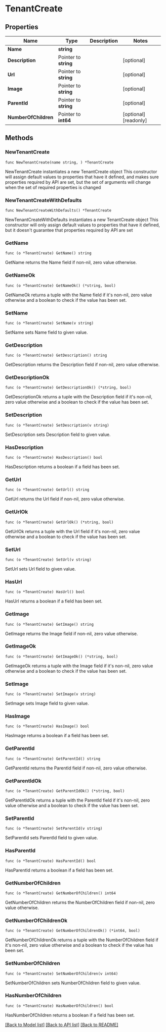# TenantCreate

## Properties

Name | Type | Description | Notes
------------ | ------------- | ------------- | -------------
**Name** | **string** |  | 
**Description** | Pointer to **string** |  | [optional] 
**Url** | Pointer to **string** |  | [optional] 
**Image** | Pointer to **string** |  | [optional] 
**ParentId** | Pointer to **string** |  | [optional] 
**NumberOfChildren** | Pointer to **int64** |  | [optional] [readonly] 

## Methods

### NewTenantCreate

`func NewTenantCreate(name string, ) *TenantCreate`

NewTenantCreate instantiates a new TenantCreate object
This constructor will assign default values to properties that have it defined,
and makes sure properties required by API are set, but the set of arguments
will change when the set of required properties is changed

### NewTenantCreateWithDefaults

`func NewTenantCreateWithDefaults() *TenantCreate`

NewTenantCreateWithDefaults instantiates a new TenantCreate object
This constructor will only assign default values to properties that have it defined,
but it doesn't guarantee that properties required by API are set

### GetName

`func (o *TenantCreate) GetName() string`

GetName returns the Name field if non-nil, zero value otherwise.

### GetNameOk

`func (o *TenantCreate) GetNameOk() (*string, bool)`

GetNameOk returns a tuple with the Name field if it's non-nil, zero value otherwise
and a boolean to check if the value has been set.

### SetName

`func (o *TenantCreate) SetName(v string)`

SetName sets Name field to given value.


### GetDescription

`func (o *TenantCreate) GetDescription() string`

GetDescription returns the Description field if non-nil, zero value otherwise.

### GetDescriptionOk

`func (o *TenantCreate) GetDescriptionOk() (*string, bool)`

GetDescriptionOk returns a tuple with the Description field if it's non-nil, zero value otherwise
and a boolean to check if the value has been set.

### SetDescription

`func (o *TenantCreate) SetDescription(v string)`

SetDescription sets Description field to given value.

### HasDescription

`func (o *TenantCreate) HasDescription() bool`

HasDescription returns a boolean if a field has been set.

### GetUrl

`func (o *TenantCreate) GetUrl() string`

GetUrl returns the Url field if non-nil, zero value otherwise.

### GetUrlOk

`func (o *TenantCreate) GetUrlOk() (*string, bool)`

GetUrlOk returns a tuple with the Url field if it's non-nil, zero value otherwise
and a boolean to check if the value has been set.

### SetUrl

`func (o *TenantCreate) SetUrl(v string)`

SetUrl sets Url field to given value.

### HasUrl

`func (o *TenantCreate) HasUrl() bool`

HasUrl returns a boolean if a field has been set.

### GetImage

`func (o *TenantCreate) GetImage() string`

GetImage returns the Image field if non-nil, zero value otherwise.

### GetImageOk

`func (o *TenantCreate) GetImageOk() (*string, bool)`

GetImageOk returns a tuple with the Image field if it's non-nil, zero value otherwise
and a boolean to check if the value has been set.

### SetImage

`func (o *TenantCreate) SetImage(v string)`

SetImage sets Image field to given value.

### HasImage

`func (o *TenantCreate) HasImage() bool`

HasImage returns a boolean if a field has been set.

### GetParentId

`func (o *TenantCreate) GetParentId() string`

GetParentId returns the ParentId field if non-nil, zero value otherwise.

### GetParentIdOk

`func (o *TenantCreate) GetParentIdOk() (*string, bool)`

GetParentIdOk returns a tuple with the ParentId field if it's non-nil, zero value otherwise
and a boolean to check if the value has been set.

### SetParentId

`func (o *TenantCreate) SetParentId(v string)`

SetParentId sets ParentId field to given value.

### HasParentId

`func (o *TenantCreate) HasParentId() bool`

HasParentId returns a boolean if a field has been set.

### GetNumberOfChildren

`func (o *TenantCreate) GetNumberOfChildren() int64`

GetNumberOfChildren returns the NumberOfChildren field if non-nil, zero value otherwise.

### GetNumberOfChildrenOk

`func (o *TenantCreate) GetNumberOfChildrenOk() (*int64, bool)`

GetNumberOfChildrenOk returns a tuple with the NumberOfChildren field if it's non-nil, zero value otherwise
and a boolean to check if the value has been set.

### SetNumberOfChildren

`func (o *TenantCreate) SetNumberOfChildren(v int64)`

SetNumberOfChildren sets NumberOfChildren field to given value.

### HasNumberOfChildren

`func (o *TenantCreate) HasNumberOfChildren() bool`

HasNumberOfChildren returns a boolean if a field has been set.


[[Back to Model list]](../README.md#documentation-for-models) [[Back to API list]](../README.md#documentation-for-api-endpoints) [[Back to README]](../README.md)


